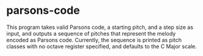 # parsons-code
This program takes valid Parsons code, a starting pitch, and a step size as input, and outputs a sequence of pitches that represent the melody encoded as Parsons code. Currently, the sequence is printed as pitch classes with no octave register specified, and defaults to the C Major scale. 
